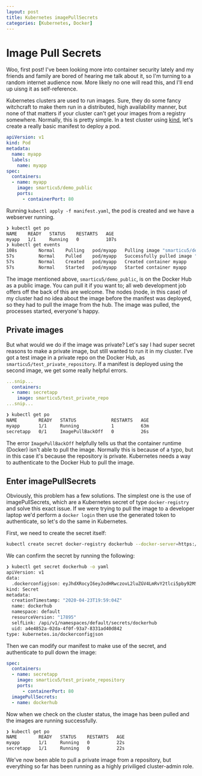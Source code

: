 ```yaml
---
layout: post
title: Kubernetes imagePullSecrets
categories: [Kubernetes, Docker]
---
```


# Image Pull Secrets

Woo, first post! I've been looking more into container security lately and my friends and family are bored of hearing me talk about it, so I'm turning to a random internet audience now. More likely no one will read this, and I'll end up uisng it as self-reference.

Kubernetes clusters are used to run images. Sure, they do some fancy witchcraft to make them run in a distributed, high availability manner, but none of that matters if your cluster can't get your images from a registry somewhere. Normally, this is pretty simple. In a test cluster using [kind](https://github.com/kubernetes-sigs/kind), let's create a really basic manifest to deploy a pod.

```yaml
apiVersion: v1
kind: Pod
metadata:
  name: myapp
  labels:
    name: myapp
spec:
  containers:
  - name: myapp
    image: smarticu5/demo_public
    ports:
      - containerPort: 80
```

Running `kubectl apply -f manifest.yaml`, the pod is created and we have a webserver running. 

```bash
❯ kubectl get po
NAME    READY   STATUS    RESTARTS   AGE
myapp   1/1     Running   0          107s
❯ kubectl get events
108s        Normal    Pulling   pod/myapp   Pulling image "smarticu5/demo_public"
57s         Normal    Pulled    pod/myapp   Successfully pulled image "smarticu5/demo_public"
57s         Normal    Created   pod/myapp   Created container myapp
57s         Normal    Started   pod/myapp   Started container myapp
```

The image mentioned above, `smarticu5/demo_public`, is on the Docker Hub as a public image. You can pull it if you want to; all web development job offers off the back of this are welcome. The nodes (node, in this case) of my cluster had no idea about the image before the manifest was deployed, so they had to pull the image from the hub. The image was pulled, the processes started, everyone's happy. 

## Private images

But what would we do if the image was private? Let's say I had super secret reasons to make a private image, but still wanted to run it in my cluster. I've got a test image in a private repo on the Docker Hub, as `smarticu5/test_private_repository`. If a manifest is deployed using the second image, we get some really helpful errors. 

```yaml
...snip...
  containers:
  - name: secretapp
    image: smarticu5/test_private_repo
...snip...
```

```bash
❯ kubectl get po
NAME        READY   STATUS             RESTARTS   AGE
myapp       1/1     Running            1          63m
secretapp   0/1     ImagePullBackOff   0          26s

```

The error `ImagePullBackOff` helpfully tells us that the container runtime (Docker) isn't able to pull the image. Normally this is because of a typo, but in this case it's because the repository is private. Kubernetes needs a way to authenticate to the Docker Hub to pull the image. 

## Enter imagePullSecrets

Obviously, this problem has a few solutions. The simplest one is the use of imagePullSecrets, which are a Kubernetes secret of type `docker-registry` and solve this exact issue. If we were trying to pull the image to a developer laptop we'd perform a `docker login` then use the generated token to authenticate, so let's do the same in Kubernetes. 

First, we need to create the secret itself:

```bash
kubectl create secret docker-registry dockerhub --docker-server=https://index.docker.io/v1/ --docker-username=<smarticu5> --docker-password=<ObviouslyThisIsntMyRealPassword> --docker-email=<howdoemailswork@test.com>
```

We can confirm the secret by running the following:

```bash
❯ kubectl get secret dockerhub -o yaml
apiVersion: v1
data:
  .dockerconfigjson: eyJhdXRocyI6eyJodHRwczovL2luZGV4LmRvY2tlci5pby92MS8iOnsidXNlcm5hbWUiOiJzbWFydGljdTUiLCJwYXNzd29yZCI6IjxEaWRZb3VUaGlua0lGb3Jnb3RUb0NoYW5nZUl0SGVyZT8+IiwiZW1haWwiOiJpLnNtYXJ0OTRAZ21haWwuY29tIiwiYXV0aCI6ImMyMWhjblJwWTNVMU9raHZkMEZpYjNWMFNHVnlaVDg9In19fT09
kind: Secret
metadata:
  creationTimestamp: "2020-04-23T19:59:04Z"
  name: dockerhub
  namespace: default
  resourceVersion: "17895"
  selfLink: /api/v1/namespaces/default/secrets/dockerhub
  uid: a4e4852a-02da-4f0f-93a7-8331ad40d842
type: kubernetes.io/dockerconfigjson
```

Then we can modify our manifest to make use of the secret, and authenticate to pull down the image:

```yaml
spec:
  containers:
  - name: secretapp
    image: smarticu5/test_private_repository
    ports:
      - containerPort: 80
  imagePullSecrets:
  - name: dockerhub
```

Now when we check on the cluster status, the image has been pulled and the images are running successfully. 

```bash
❯ kubectl get po
NAME        READY   STATUS    RESTARTS   AGE
myapp       1/1     Running   0          22s
secretapp   1/1     Running   0          22s
```

We've now been able to pull a private image from a repository, but everything so far has been running as a highly priviliged cluster-admin role. 